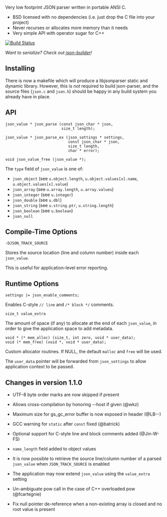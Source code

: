 Very low footprint JSON parser written in portable ANSI C.

* BSD licensed with no dependencies (i.e. just drop the C file into your project)
* Never recurses or allocates more memory than it needs
* Very simple API with operator sugar for C++

[![Build Status](https://secure.travis-ci.org/udp/json-parser.png)](http://travis-ci.org/udp/json-parser)

_Want to serialize?  Check out [json-builder](https://github.com/udp/json-builder)!_

Installing
----------

There is now a makefile which will produce a libjsonparser static and dynamic library.  However, this
is _not_ required to build json-parser, and the source files (`json.c` and `json.h`) should be happy
in any build system you already have in place.


API
---

    json_value * json_parse (const json_char * json,
                             size_t length);

    json_value * json_parse_ex (json_settings * settings,
                                const json_char * json,
                                size_t length,
                                char * error);

    void json_value_free (json_value *);

The `type` field of `json_value` is one of:

* `json_object` (see `u.object.length`, `u.object.values[x].name`, `u.object.values[x].value`)
* `json_array` (see `u.array.length`, `u.array.values`)
* `json_integer` (see `u.integer`)
* `json_double` (see `u.dbl`)
* `json_string` (see `u.string.ptr`, `u.string.length`)
* `json_boolean` (see `u.boolean`)
* `json_null`


Compile-Time Options
--------------------

    -DJSON_TRACK_SOURCE

Stores the source location (line and column number) inside each `json_value`.

This is useful for application-level error reporting.


Runtime Options
---------------

    settings |= json_enable_comments;

Enables C-style `// line` and `/* block */` comments.

    size_t value_extra

The amount of space (if any) to allocate at the end of each `json_value`, in
order to give the application space to add metadata.

    void * (* mem_alloc) (size_t, int zero, void * user_data);
    void (* mem_free) (void *, void * user_data);

Custom allocator routines.  If NULL, the default `malloc` and `free` will be used.

The `user_data` pointer will be forwarded from `json_settings` to allow application
context to be passed.


Changes in version 1.1.0
------------------------

* UTF-8 byte order marks are now skipped if present

* Allows cross-compilation by honoring --host if given (@wkz)

* Maximum size for gs_gc_error buffer is now exposed in header (@LB--)

* GCC warning for `static` after `const` fixed (@batrick)

* Optional support for C-style line and block comments added (@Jin-W-FS)

* `name_length` field added to object values 

* It is now possible to retrieve the source line/column number of a parsed `json_value` when `JSON_TRACK_SOURCE` is enabled

* The application may now extend `json_value` using the `value_extra` setting

* Un-ambiguate pow call in the case of C++ overloaded pow (@fcartegnie)

* Fix null pointer de-reference when a non-existing array is closed and no root value is present


